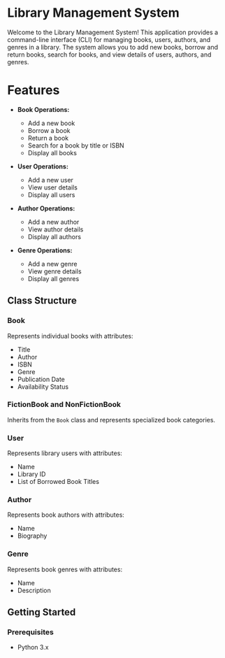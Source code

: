 # Library Management System

Welcome to the Library Management System! This application provides a command-line interface (CLI) for managing books, users, authors, and genres in a library. The system allows you to add new books, borrow and return books, search for books, and view details of users, authors, and genres.

# Features

- **Book Operations:**
  - Add a new book
  - Borrow a book
  - Return a book
  - Search for a book by title or ISBN
  - Display all books

- **User Operations:**
  - Add a new user
  - View user details
  - Display all users

- **Author Operations:**
  - Add a new author
  - View author details
  - Display all authors

- **Genre Operations:**
  - Add a new genre
  - View genre details
  - Display all genres

## Class Structure

### Book
Represents individual books with attributes:
- Title
- Author
- ISBN
- Genre
- Publication Date
- Availability Status

### FictionBook and NonFictionBook
Inherits from the `Book` class and represents specialized book categories.

### User
Represents library users with attributes:
- Name
- Library ID
- List of Borrowed Book Titles

### Author
Represents book authors with attributes:
- Name
- Biography

### Genre
Represents book genres with attributes:
- Name
- Description

## Getting Started

### Prerequisites
- Python 3.x

  
